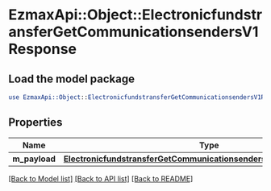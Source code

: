 # EzmaxApi::Object::ElectronicfundstransferGetCommunicationsendersV1Response

## Load the model package
```perl
use EzmaxApi::Object::ElectronicfundstransferGetCommunicationsendersV1Response;
```

## Properties
Name | Type | Description | Notes
------------ | ------------- | ------------- | -------------
**m_payload** | [**ElectronicfundstransferGetCommunicationsendersV1ResponseMPayload**](ElectronicfundstransferGetCommunicationsendersV1ResponseMPayload.md) |  | 

[[Back to Model list]](../README.md#documentation-for-models) [[Back to API list]](../README.md#documentation-for-api-endpoints) [[Back to README]](../README.md)


